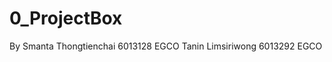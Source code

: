 # 0_ProjectBox
By
    Smanta  Thongtienchai   6013128     EGCO
    Tanin   Limsiriwong     6013292     EGCO